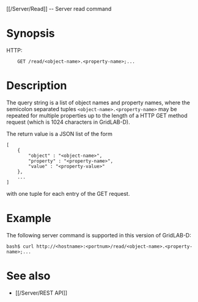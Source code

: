 [[/Server/Read]] -- Server read command

# Synopsis
HTTP:
~~~
    GET /read/<object-name>.<property-name>;...
~~~

# Description

The query string is a list of object names and property names, where the semicolon separated tuples `<object-name>.<property-name>` may be repeated for multiple properties up to the length of a HTTP GET method request (which is  1024 characters in GridLAB-D).

The return value is a JSON list of the form
~~~~
[
    {   
        "object" : "<object-name>", 
        "property" : "<property-name>", 
        "value" : "<property-value>"
    },
    ...
]
~~~~
with one tuple for each entry of the GET request. 

# Example

The following server command is supported in this version of GridLAB-D:
~~~~
bash$ curl http://<hostname>:<portnum>/read/<object-name>.<property-name>;...
~~~~

# See also

* [[/Server/REST API]]
